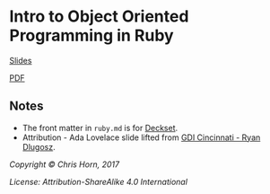 # Intro to Object Oriented Programming in Ruby

[Slides](./ruby.md)

[PDF](./ruby.pdf)

## Notes

- The front matter in `ruby.md` is for [Deckset](http://decksetapp.com).
- Attribution - Ada Lovelace slide lifted from [GDI Cincinnati - Ryan Dlugosz](https://github.com/rdlugosz/cincy-gdi-ruby).

_Copyright &copy; Chris Horn, 2017_

_License: Attribution-ShareAlike 4.0 International_
